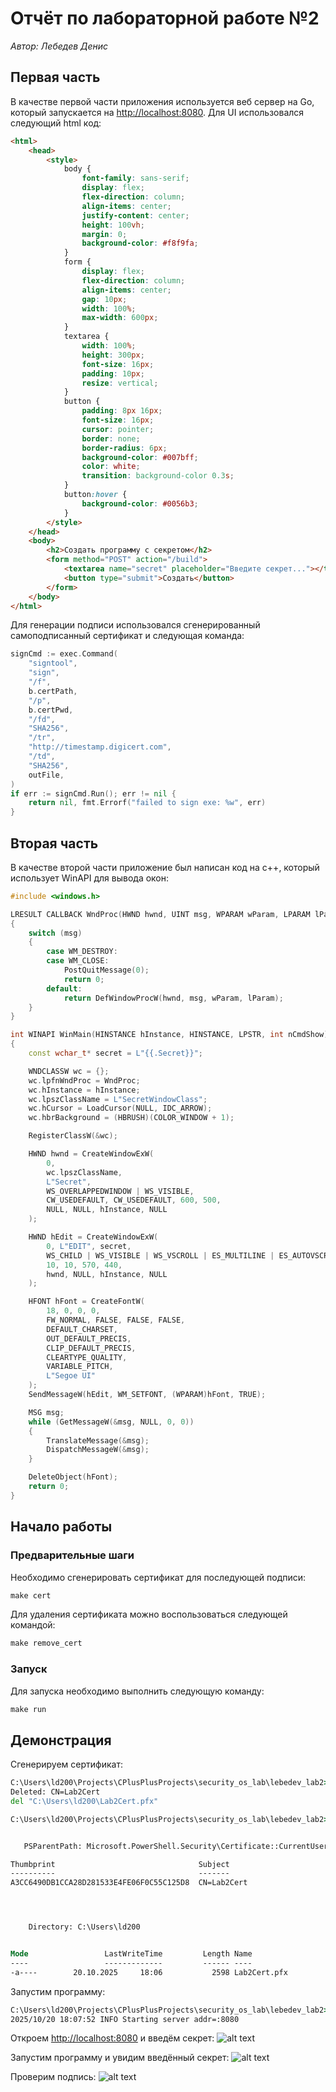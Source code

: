 # Отчёт по лабораторной работе №2

_Автор: Лебедев Денис_

## Первая часть

В качестве первой части приложения используется веб сервер на Go, который запускается на [http://localhost:8080](http://localhost:8080). Для UI использовался следующий html код:

```html
<html>
	<head>
		<style>
			body {
				font-family: sans-serif;
				display: flex;
				flex-direction: column;
				align-items: center;
				justify-content: center;
				height: 100vh;
				margin: 0;
				background-color: #f8f9fa;
			}
			form {
				display: flex;
				flex-direction: column;
				align-items: center;
				gap: 10px;
				width: 100%;
				max-width: 600px;
			}
			textarea {
				width: 100%;
				height: 300px;
				font-size: 16px;
				padding: 10px;
				resize: vertical;
			}
			button {
				padding: 8px 16px;
				font-size: 16px;
				cursor: pointer;
				border: none;
				border-radius: 6px;
				background-color: #007bff;
				color: white;
				transition: background-color 0.3s;
			}
			button:hover {
				background-color: #0056b3;
			}
		</style>
	</head>
	<body>
		<h2>Создать программу с секретом</h2>
		<form method="POST" action="/build">
			<textarea name="secret" placeholder="Введите секрет..."></textarea>
			<button type="submit">Создать</button>
		</form>
	</body>
</html>
```

Для генерации подписи использовался сгенерированный самоподписанный сертификат и следующая команда:

```go
signCmd := exec.Command(
	"signtool",
	"sign",
	"/f",
	b.certPath,
	"/p",
	b.certPwd,
	"/fd",
	"SHA256",
	"/tr",
	"http://timestamp.digicert.com",
	"/td",
	"SHA256",
	outFile,
)
if err := signCmd.Run(); err != nil {
	return nil, fmt.Errorf("failed to sign exe: %w", err)
}
```

## Вторая часть

В качестве второй части приложение был написан код на c++, который использует WinAPI для вывода окон:

```cpp
#include <windows.h>

LRESULT CALLBACK WndProc(HWND hwnd, UINT msg, WPARAM wParam, LPARAM lParam)
{
    switch (msg)
    {
        case WM_DESTROY:
        case WM_CLOSE:
            PostQuitMessage(0);
            return 0;
        default:
            return DefWindowProcW(hwnd, msg, wParam, lParam);
    }
}

int WINAPI WinMain(HINSTANCE hInstance, HINSTANCE, LPSTR, int nCmdShow)
{
    const wchar_t* secret = L"{{.Secret}}";

    WNDCLASSW wc = {};
    wc.lpfnWndProc = WndProc;
    wc.hInstance = hInstance;
    wc.lpszClassName = L"SecretWindowClass";
    wc.hCursor = LoadCursor(NULL, IDC_ARROW);
    wc.hbrBackground = (HBRUSH)(COLOR_WINDOW + 1);

    RegisterClassW(&wc);

    HWND hwnd = CreateWindowExW(
        0,
        wc.lpszClassName,
        L"Secret",
        WS_OVERLAPPEDWINDOW | WS_VISIBLE,
        CW_USEDEFAULT, CW_USEDEFAULT, 600, 500,
        NULL, NULL, hInstance, NULL
    );

    HWND hEdit = CreateWindowExW(
        0, L"EDIT", secret,
        WS_CHILD | WS_VISIBLE | WS_VSCROLL | ES_MULTILINE | ES_AUTOVSCROLL | ES_READONLY,
        10, 10, 570, 440,
        hwnd, NULL, hInstance, NULL
    );

    HFONT hFont = CreateFontW(
        18, 0, 0, 0,
        FW_NORMAL, FALSE, FALSE, FALSE,
        DEFAULT_CHARSET,
        OUT_DEFAULT_PRECIS,
        CLIP_DEFAULT_PRECIS,
        CLEARTYPE_QUALITY,
        VARIABLE_PITCH,
        L"Segoe UI"
    );
    SendMessageW(hEdit, WM_SETFONT, (WPARAM)hFont, TRUE);

    MSG msg;
    while (GetMessageW(&msg, NULL, 0, 0))
    {
        TranslateMessage(&msg);
        DispatchMessageW(&msg);
    }

    DeleteObject(hFont);
    return 0;
}
```

## Начало работы

### Предварительные шаги

Необходимо сгенерировать сертификат для последующей подписи:

```cmd
make cert
```

Для удаления сертификата можно воспользоваться следующей командой:

```cmd
make remove_cert
```

### Запуск

Для запуска необходимо выполнить следующую команду:

```cmd
make run
```

## Демонстрация

Сгенерируем сертификат:

```cmd
C:\Users\ld200\Projects\CPlusPlusProjects\security_os_lab\lebedev_lab2>make remove_cert
Deleted: CN=Lab2Cert
del "C:\Users\ld200\Lab2Cert.pfx"

C:\Users\ld200\Projects\CPlusPlusProjects\security_os_lab\lebedev_lab2>make cert


   PSParentPath: Microsoft.PowerShell.Security\Certificate::CurrentUser\My

Thumbprint                                Subject
----------                                -------
A3CC6490DB1CCA28D281533E4FE06F0C55C125D8  CN=Lab2Cert




    Directory: C:\Users\ld200


Mode                 LastWriteTime         Length Name
----                 -------------         ------ ----
-a----        20.10.2025     18:06           2598 Lab2Cert.pfx
```

Запустим программу:

```cmd
C:\Users\ld200\Projects\CPlusPlusProjects\security_os_lab\lebedev_lab2>make run
2025/10/20 18:07:52 INFO Starting server addr=:8080
```

Откроем [http://localhost:8080](http://localhost:8080) и введём секрет:
![alt text](images/image.png)

Запустим программу и увидим введённый секрет:
![alt text](images/image-1.png)

Проверим подпись:
![alt text](images/image-2.png)
